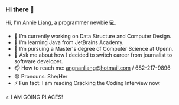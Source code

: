 ### Hi there 👋

Hi, I'm Annie Liang, a programmer newbie 💻. 

- 🔭 I’m currently working on Data Structure and Computer Design.
- 🌱 I’m learning Java from JetBrains Academy.
- 💼 I’m pursuing a Master's degree of Computer Science at Upenn.
- 💬 Ask me about how I decided to switch career from journalist to software developer.
- 📫 How to reach me: angnanliang@hotmail.com / 682-217-9896
- 😄 Pronouns: She/Her
- ⚡ Fun fact: I am reading Cracking the Coding Interview now.

⭐️ I AM GOING PLACES!
